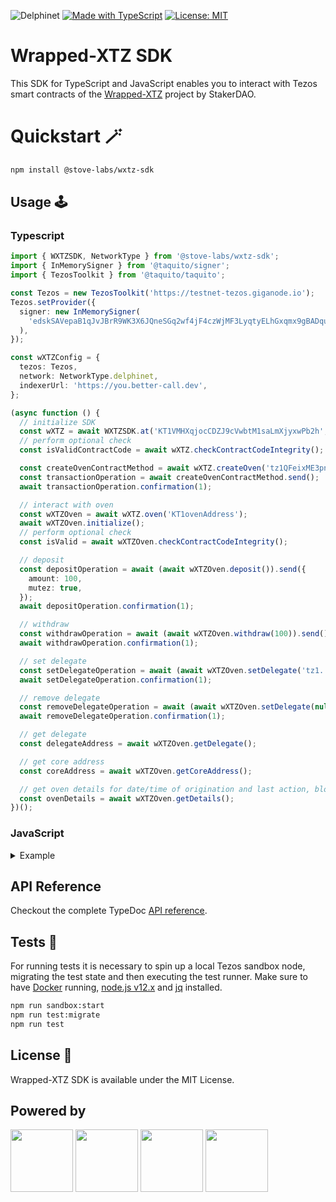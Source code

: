 ![Delphinet](https://github.com/stove-labs/wrapped-xtz-sdk/workflows/Delphinet/badge.svg)
[![Made with TypeScript](https://img.shields.io/badge/made_with-TypeScript-blue.svg)](https://www.typescriptlang.org)
[![License: MIT](https://img.shields.io/badge/License-MIT-yellow.svg)](https://opensource.org/licenses/MIT)
# Wrapped-XTZ SDK

This SDK for TypeScript and JavaScript enables you to interact with Tezos smart contracts of the [Wrapped-XTZ](https://github.com/stakerdao/wrapped-xtz) project by StakerDAO.

# Quickstart 🪄

```sh
npm install @stove-labs/wxtz-sdk
```
## Usage 🕹
### Typescript

<!-- embedme examples/typescript/example.ts -->
```ts
import { WXTZSDK, NetworkType } from '@stove-labs/wxtz-sdk';
import { InMemorySigner } from '@taquito/signer';
import { TezosToolkit } from '@taquito/taquito';

const Tezos = new TezosToolkit('https://testnet-tezos.giganode.io');
Tezos.setProvider({
  signer: new InMemorySigner(
    'edskSAVepaB1qJvJBrR9WK3X6JQneSGq2wf4jF4czWjMF3LyqtyELhGxqmx9gBADquKHr12uYpsDJA1H1RQJNBUUjkefytWs6e'
  ),
});

const wXTZConfig = {
  tezos: Tezos,
  network: NetworkType.delphinet,
  indexerUrl: 'https://you.better-call.dev',
};

(async function () {
  // initialize SDK
  const wXTZ = await WXTZSDK.at('KT1VMHXqjocCDZJ9cVwbtM1saLmXjyxwPb2h', wXTZConfig);
  // perform optional check
  const isValidContractCode = await wXTZ.checkContractCodeIntegrity();

  const createOvenContractMethod = await wXTZ.createOven('tz1QFeixME3pnRFwGFArJ5EFEc7uPjqxDNHY');
  const transactionOperation = await createOvenContractMethod.send();
  await transactionOperation.confirmation(1);

  // interact with oven
  const wXTZOven = await wXTZ.oven('KT1ovenAddress');
  await wXTZOven.initialize();
  // perform optional check
  const isValid = await wXTZOven.checkContractCodeIntegrity();

  // deposit
  const depositOperation = await (await wXTZOven.deposit()).send({
    amount: 100,
    mutez: true,
  });
  await depositOperation.confirmation(1);

  // withdraw
  const withdrawOperation = await (await wXTZOven.withdraw(100)).send();
  await withdrawOperation.confirmation(1);

  // set delegate
  const setDelegateOperation = await (await wXTZOven.setDelegate('tz1...')).send();
  await setDelegateOperation.confirmation(1);

  // remove delegate
  const removeDelegateOperation = await (await wXTZOven.setDelegate(null)).send();
  await removeDelegateOperation.confirmation(1);

  // get delegate
  const delegateAddress = await wXTZOven.getDelegate();

  // get core address
  const coreAddress = await wXTZOven.getCoreAddress();

  // get oven details for date/time of origination and last action, block height of origination
  const ovenDetails = await wXTZOven.getDetails();
})();

```

### JavaScript

<details><summary>Example</summary>
<p>

<!-- embedme examples/typescript/example.js -->
```js
const { WXTZSDK, NetworkType } = require('@stove-labs/wxtz-sdk');
const { InMemorySigner } = require('@taquito/signer');
const { TezosToolkit } = require('@taquito/taquito');

const Tezos = new TezosToolkit('https://testnet-tezos.giganode.io');
Tezos.setProvider({
  signer: new InMemorySigner(
    'edskSAVepaB1qJvJBrR9WK3X6JQneSGq2wf4jF4czWjMF3LyqtyELhGxqmx9gBADquKHr12uYpsDJA1H1RQJNBUUjkefytWs6e'
  ),
});

const wXTZConfig = {
  tezos: Tezos,
  network: NetworkType.delphinet,
  indexerUrl: 'https://you.better-call.dev',
};

(async function () {
  // initialize SDK
  const wXTZ = await WXTZSDK.at('KT1VMHXqjocCDZJ9cVwbtM1saLmXjyxwPb2h', wXTZConfig);
  // perform optional check
  const isValidContractCode = await wXTZ.checkContractCodeIntegrity();

  const createOvenContractMethod = await wXTZ.createOven('tz1QFeixME3pnRFwGFArJ5EFEc7uPjqxDNHY');
  const transactionOperation = await createOvenContractMethod.send();
  await transactionOperation.confirmation(1);

  // interact with oven
  const wXTZOven = await wXTZ.oven('KT1ovenAddress');
  await wXTZOven.initialize();
  // perform optional check
  const isValid = await wXTZOven.checkContractCodeIntegrity();

  // deposit
  const depositOperation = await (await wXTZOven.deposit()).send({
    amount: 100,
    mutez: true,
  });
  await depositOperation.confirmation(1);

  // withdraw
  const withdrawOperation = await (await wXTZOven.withdraw(100)).send();
  await withdrawOperation.confirmation(1);

  // set delegate
  const setDelegateOperation = await (await wXTZOven.setDelegate('tz1...')).send();
  await setDelegateOperation.confirmation(1);

  // remove delegate
  const removeDelegateOperation = await (await wXTZOven.setDelegate(null)).send();
  await removeDelegateOperation.confirmation(1);

  // get delegate
  const delegateAddress = await wXTZOven.getDelegate();

  // get core address
  const coreAddress = await wXTZOven.getCoreAddress();

  // get oven details for date/time of origination and last action, block height of origination
  const ovenDetails = await wXTZOven.getDetails();
})();

```

</p>
</details>


## API Reference

Checkout the complete TypeDoc [API reference](https://stove-labs.github.io/wrapped-xtz-sdk).
## Tests 🧪

For running tests it is necessary to spin up a local Tezos sandbox node, migrating the test state and then executing the test runner. 
Make sure to have [Docker](https://www.docker.com) running, [node.js v12.x](https://nodejs.org) and [jq](https://stedolan.github.io/jq/) installed.

```sh
npm run sandbox:start
npm run test:migrate
npm run test
```
## License 📃

Wrapped-XTZ SDK is available under the MIT License.

## Powered by

<div float="left">
  <img src="https://ligolang.org/img/logo.svg" width="100" />
  <img src="https://stove-labs.com/logo_transparent.png" width="100" />
  <img src="https://upload.wikimedia.org/wikipedia/commons/6/6a/JavaScript-logo.png" width="100" /> 
  <img src="https://raw.githubusercontent.com/remojansen/logo.ts/master/ts.png" width="100" /> 
</div>
<br/>
